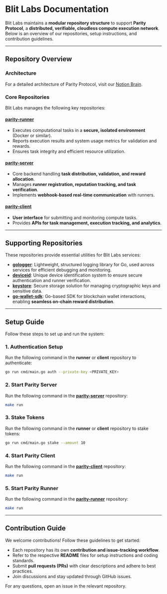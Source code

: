 # Blit Labs Documentation

Blit Labs maintains a **modular repository structure** to support **Parity Protocol**, a **distributed, verifiable, cloudless compute execution network**. Below is an overview of our repositories, setup instructions, and contribution guidelines.

---
## Repository Overview

### Architecture
For a detailed architecture of Parity Protocol, visit our [Notion Brain](blitlabs.com/docs).

### Core Repositories
Blit Labs manages the following key repositories:

#### [parity-runner](https://github.com/theblitlabs/parity-runner)
- Executes computational tasks in a **secure, isolated environment** (Docker or similar).
- Reports execution results and system usage metrics for validation and rewards.
- Ensures task integrity and efficient resource utilization.

#### [parity-server](https://github.com/theblitlabs/parity-server)
- Core backend handling **task distribution, validation, and reward allocation**.
- Manages **runner registration, reputation tracking, and task verification**.
- Implements **webhook-based real-time communication** with runners.

#### [parity-client](https://github.com/theblitlabs/parity-client)
- **User interface** for submitting and monitoring compute tasks.
- Provides **APIs for task management, execution tracking, and analytics**.

---
## Supporting Repositories
These repositories provide essential utilities for Blit Labs services:

- **[gologger](https://github.com/theblitlabs/gologger)**: Lightweight, structured logging library for Go, used across services for efficient debugging and monitoring.
- **[deviceid](https://github.com/theblitlabs/deviceid)**: Unique device identification system to ensure secure authentication and runner verification.
- **[keystore](https://github.com/theblitlabs/keystore)**: Secure storage solution for managing cryptographic keys and sensitive data.
- **[go-wallet-sdk](https://github.com/theblitlabs/go-wallet-sdk)**: Go-based SDK for blockchain wallet interactions, enabling **seamless on-chain reward distribution**.

---
## Setup Guide

Follow these steps to set up and run the system:

### 1. Authentication Setup
Run the following command in the **runner** or **client** repository to authenticate:
```sh
go run cmd/main.go auth --private-key <PRIVATE_KEY>
```

### 2. Start Parity Server
Run the following command in the **[parity-server](https://github.com/theblitlabs/parity-server)** repository:
```sh
make run
```

### 3. Stake Tokens
Run the following command in the **runner** or **client** repository to stake tokens:
```sh
go run cmd/main.go stake --amount 10
```

### 4. Start Parity Client
Run the following command in the **[parity-client](https://github.com/theblitlabs/parity-client)** repository:
```sh
make run
```

### 5. Start Parity Runner
Run the following command in the **[parity-runner](https://github.com/theblitlabs/parity-runner)** repository:
```sh
make run
```

---
## Contribution Guide

We welcome contributions! Follow these guidelines to get started:

- Each repository has its own **contribution and issue-tracking workflow**.
- Refer to the respective **README** files for setup instructions and coding standards.
- Submit **pull requests (PRs)** with clear descriptions and adhere to best practices.
- Join discussions and stay updated through GitHub issues.

For any questions, open an issue in the relevant repository.

